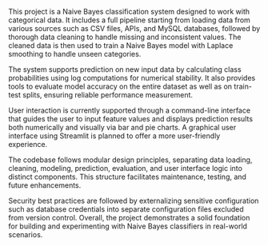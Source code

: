 This project is a Naive Bayes classification system designed to work with categorical data. 
It includes a full pipeline starting from loading data from various sources such as CSV files, APIs, and MySQL databases, 
followed by thorough data cleaning to handle missing and inconsistent values. 
The cleaned data is then used to train a Naive Bayes model with Laplace smoothing to handle unseen categories.

The system supports prediction on new input data by calculating class probabilities using log computations for numerical stability. 
It also provides tools to evaluate model accuracy on the entire dataset as well as on train-test splits, ensuring reliable performance measurement.

User interaction is currently supported through a command-line interface that guides the user to input feature values and displays prediction 
results both numerically and visually via bar and pie charts. A graphical user interface using Streamlit is planned to offer a more user-friendly experience.

The codebase follows modular design principles, separating data loading, cleaning, modeling, prediction, evaluation, 
and user interface logic into distinct components. This structure facilitates maintenance, testing, and future enhancements.

Security best practices are followed by externalizing sensitive configuration such as database credentials into separate configuration files 
excluded from version control. Overall, the project demonstrates a solid foundation for building and experimenting with Naive Bayes classifiers in real-world scenarios.
